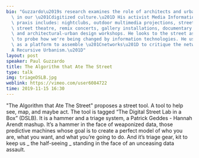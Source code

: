 ```yaml
---
bio: "Guzzardo\u2019s research examines the role of architects and urban designers\
  \ in our \u201Cdigitized culture.\u201D His activist Media Information Literacy\
  \ praxis includes: nightclubs, outdoor multimedia projections, street-front media-labs,\
  \ street theatre, remix concerts, gallery installations, documentary films, litigation,\
  \ and architectural-urban design workshops. He looks to the street as the stage\
  \ to probe how we're being changed by information technologies. He uses the street\
  \ as a platform to assemble \u201Cnetworks\u201D to critique the network,  \u201C\
  A Recursive Urbanism.\u201D"
layout: post
speaker: Paul Guzzardo
title: The Algorithm that Ate The Street
type: talk
img: triageDSLB.jpg
weblink: https://vimeo.com/user6084722
time: 2019-11-15 16:30
---
```

 "The Algorithm that Ate The Street" proposes a street tool. A tool to help see, map, and maybe act. The tool is tagged “The Digital Street Lab in a Box” (DSLB). It is a hammer and a triage system, a Patrick Geddes - Hannah Arendt mashup. It’s a hammer in the face of weaponized data, those predictive machines whose goal is to create a perfect model of who you are, what you want, and what you’re going to do. And it’s triage gear, kit to keep us _ the half-seeing _ standing in the face of an unceasing data assault.
